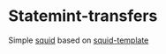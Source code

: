 # Statemint-transfers

Simple [squid](https://subsquid.io) based on [squid-template](https://github.com/subsquid/squid-template)
